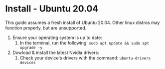 # Install - Ubuntu 20.04
This guide assumes a fresh install of Ubuntu 20.04. Other linux distros may function properly, but are unsupported.

1. Ensure your operating system is up to date:
   1. In the terminal, run the following: `sudo apt update && sudo apt upgrade -y`
1. Dowload & install the latest Nvidia drivers:
   1. Check your device's drivers with the command: `ubuntu-drivers devices`
